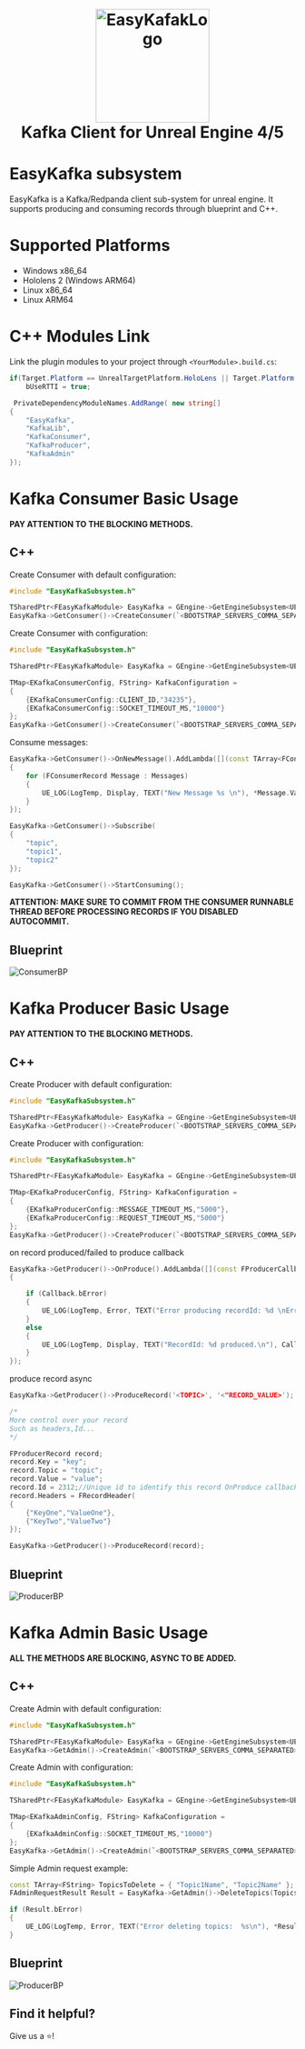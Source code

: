 <h1 align="center">
  <br>
  <a href="https://discord.com/invite/MtGpAdM">
    <img src="Resources/Icon128.png" alt="EasyKafakLogo" width="200">
  </a>
  <br>
  Kafka Client for Unreal Engine 4/5
  <br>
</h1>

# EasyKafka subsystem

EasyKafka is a Kafka/Redpanda client sub-system for unreal engine. It supports producing and consuming records through blueprint and C++.

# Supported Platforms

 - Windows x86_64
 - Hololens 2 (Windows ARM64)
 - Linux x86_64
 - Linux ARM64

# C++ Modules Link

Link the plugin modules to your project through `<YourModule>.build.cs`:

```cs
if(Target.Platform == UnrealTargetPlatform.HoloLens || Target.Platform == UnrealTargetPlatform.Win64)
	bUseRTTI = true;

 PrivateDependencyModuleNames.AddRange( new string[]
{
    "EasyKafka",
    "KafkaLib",
    "KafkaConsumer",
    "KafkaProducer",
    "KafkaAdmin"
});
```

# Kafka Consumer Basic Usage

**PAY ATTENTION TO THE BLOCKING METHODS.**
## C++

Create Consumer with default configuration:

```cpp
#include "EasyKafkaSubsystem.h"

TSharedPtr<FEasyKafkaModule> EasyKafka = GEngine->GetEngineSubsystem<UEasyKafkaSubsystem>()->GetEasyKafka();
EasyKafka->GetConsumer()->CreateConsumer(`<BOOTSTRAP_SERVERS_COMMA_SEPARATED>`, `<USERNAME>`, `<TOKEN/PASSWORD>`, (int)EKafkaLogLevel::ERR);
```

Create Consumer with configuration:

```cpp
#include "EasyKafkaSubsystem.h"

TSharedPtr<FEasyKafkaModule> EasyKafka = GEngine->GetEngineSubsystem<UEasyKafkaSubsystem>()->GetEasyKafka();

TMap<EKafkaConsumerConfig, FString> KafkaConfiguration =
{
	{EKafkaConsumerConfig::CLIENT_ID,"34235"},
	{EKafkaConsumerConfig::SOCKET_TIMEOUT_MS,"10000"}
};
EasyKafka->GetConsumer()->CreateConsumer(`<BOOTSTRAP_SERVERS_COMMA_SEPARATED>`, `<USERNAME>`, `<TOKEN/PASSWORD>`, KafkaConfiguration, (int)EKafkaLogLevel::ERR);
```

Consume messages:

```cpp
EasyKafka->GetConsumer()->OnNewMessage().AddLambda([](const TArray<FConsumerRecord>& Messages)
{
	for (FConsumerRecord Message : Messages)
	{
		UE_LOG(LogTemp, Display, TEXT("New Message %s \n"), *Message.Value);//process messages
	}
});

EasyKafka->GetConsumer()->Subscribe(
{
	"topic",
	"topic1",
	"topic2"
});

EasyKafka->GetConsumer()->StartConsuming();
```
**ATTENTION: MAKE SURE TO COMMIT FROM THE CONSUMER RUNNABLE THREAD BEFORE PROCESSING RECORDS IF YOU DISABLED AUTOCOMMIT.**

## Blueprint

<img src="Images/ConsumerBP.png" alt="ConsumerBP">

# Kafka Producer Basic Usage

**PAY ATTENTION TO THE BLOCKING METHODS.**
## C++

Create Producer with default configuration:

```cpp
#include "EasyKafkaSubsystem.h"

TSharedPtr<FEasyKafkaModule> EasyKafka = GEngine->GetEngineSubsystem<UEasyKafkaSubsystem>()->GetEasyKafka();
EasyKafka->GetProducer()->CreateProducer(`<BOOTSTRAP_SERVERS_COMMA_SEPARATED>`, `<USERNAME>`, `<TOKEN/PASSWORD>`, (int)EKafkaLogLevel::ERR);
```

Create Producer with configuration:

```cpp
#include "EasyKafkaSubsystem.h"

TSharedPtr<FEasyKafkaModule> EasyKafka = GEngine->GetEngineSubsystem<UEasyKafkaSubsystem>()->GetEasyKafka();

TMap<EKafkaProducerConfig, FString> KafkaConfiguration =
{
	{EKafkaProducerConfig::MESSAGE_TIMEOUT_MS,"5000"},
	{EKafkaProducerConfig::REQUEST_TIMEOUT_MS,"5000"}
};
EasyKafka->GetProducer()->CreateProducer(`<BOOTSTRAP_SERVERS_COMMA_SEPARATED>`, `<USERNAME>`, `<TOKEN/PASSWORD>`, KafkaConfiguration, (int)EKafkaLogLevel::ERR);
```

on record produced/failed to produce callback

```cpp
EasyKafka->GetProducer()->OnProduce().AddLambda([](const FProducerCallback& Callback)
{

	if (Callback.bError)
	{
		UE_LOG(LogTemp, Error, TEXT("Error producing recordId: %d \nError Message: %s\n"), Callback.RecordMetadata.RecordId, *Callback.ErrorMessage);
	}
	else
	{
		UE_LOG(LogTemp, Display, TEXT("RecordId: %d produced.\n"), Callback.RecordMetadata.RecordId);
	}
});
```
produce record async

```cpp
EasyKafka->GetProducer()->ProduceRecord('<TOPIC>', '<"RECORD_VALUE>');

/*
More control over your record
Such as headers,Id...
*/

FProducerRecord record;
record.Key = "key";
record.Topic = "topic";
record.Value = "value";
record.Id = 2312;//Unique id to identify this record OnProduce callback;
record.Headers = FRecordHeader(
{ 
	{"KeyOne","ValueOne"},
	{"KeyTwo","ValueTwo"}
});

EasyKafka->GetProducer()->ProduceRecord(record);
```
## Blueprint

<img src="Images/ProducerBP.png" alt="ProducerBP">

# Kafka Admin Basic Usage

**ALL THE METHODS ARE BLOCKING, ASYNC TO BE ADDED.**
## C++
Create Admin with default configuration:

```cpp
#include "EasyKafkaSubsystem.h"

TSharedPtr<FEasyKafkaModule> EasyKafka = GEngine->GetEngineSubsystem<UEasyKafkaSubsystem>()->GetEasyKafka();
EasyKafka->GetAdmin()->CreateAdmin(`<BOOTSTRAP_SERVERS_COMMA_SEPARATED>`, `<USERNAME>`, `<TOKEN/PASSWORD>`, (int)EKafkaLogLevel::ERR);
```
Create Admin with configuration:

```cpp
#include "EasyKafkaSubsystem.h"

TSharedPtr<FEasyKafkaModule> EasyKafka = GEngine->GetEngineSubsystem<UEasyKafkaSubsystem>()->GetEasyKafka();

TMap<EKafkaAdminConfig, FString> KafkaConfiguration =
{
	{EKafkaAdminConfig::SOCKET_TIMEOUT_MS,"10000"}
};
EasyKafka->GetAdmin()->CreateAdmin(`<BOOTSTRAP_SERVERS_COMMA_SEPARATED>`, `<USERNAME>`, `<TOKEN/PASSWORD>`, KafkaConfiguration, (int)EKafkaLogLevel::ERR);
```
Simple Admin request example:

```cpp
const TArray<FString> TopicsToDelete = { "Topic1Name", "Topic2Name" };
FAdminRequestResult Result = EasyKafka->GetAdmin()->DeleteTopics(TopicsToDelete);

if (Result.bError)
{
	UE_LOG(LogTemp, Error, TEXT("Error deleting topics:  %s\n"), *Result.ErrorMessage);
}
```
## Blueprint

<img src="Images/AdminBP.png" alt="ProducerBP">

## Find it helpful?

Give us a ⭐️!
<!---
# License

Licensed under BSD 2-Clause [License](LICENSE.txt).

```
Copyright (c) 2022-2023 MrShaaban, Mohamad Shaaban.
```
-->
